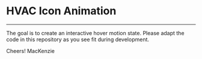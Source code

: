 # HVAC Icon Animation
----
The goal is to create an interactive hover motion state. Please adapt the code in this repository as you see fit during development.

Cheers!
MacKenzie
